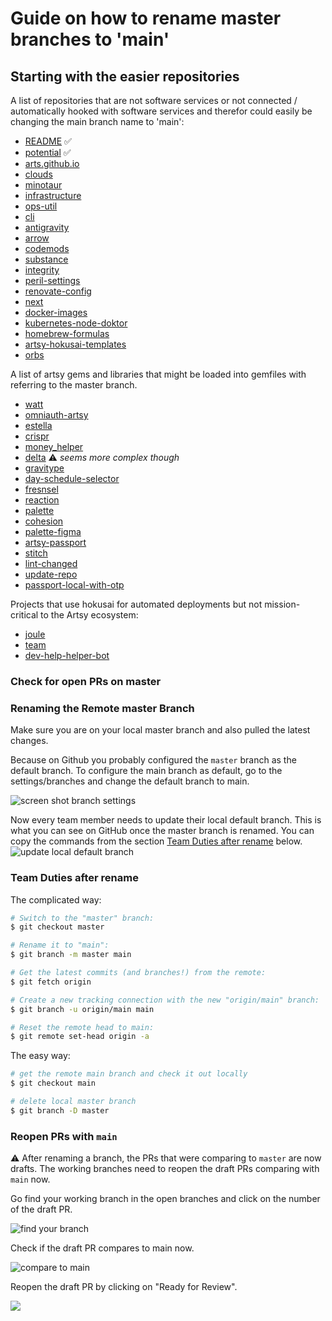# Guide on how to rename master branches to 'main'

## Starting with the easier repositories

A list of repositories that are not software services or not connected / automatically hooked with software services and therefor could easily be changing the main branch name to 'main':

- [README](https://github.com/artsy/README) ✅
- [potential](https://github.com/artsy/potential) ✅
- [arts.github.io](https://github.com/artsy/artsy.github.io)
- [clouds](https://github.com/artsy/clouds)
- [minotaur](https://github.com/artsy/minotaur)
- [infrastructure](https://github.com/artsy/infrastructure)
- [ops-util](https://github.com/artsy/ops-util)
- [cli](https://github.com/artsy/cli)
- [antigravity](https://github.com/artsy/antigravity)
- [arrow](https://github.com/artsy/arrow)
- [codemods](https://github.com/artsy/codemods)
- [substance](https://github.com/artsy/substance)
- [integrity](https://github.com/artsy/integrity)
- [peril-settings](https://github.com/artsy/peril-settings)
- [renovate-config](https://github.com/artsy/renovate-config)
- [next](https://github.com/artsy/next)
- [docker-images](https://github.com/artsy/docker-images)
- [kubernetes-node-doktor](https://github.com/artsy/kubernetes-node-doktor)
- [homebrew-formulas](https://github.com/artsy/homebrew-formulas)
- [artsy-hokusai-templates](https://github.com/artsy/artsy-hokusai-templates)
- [orbs](https://github.com/artsy/orbs)


A list of artsy gems and libraries that might be loaded into gemfiles with referring to the master branch.

- [watt](https://github.com/artsy/watt)
- [omniauth-artsy](https://github.com/artsy/omniauth-artsy)
- [estella](https://github.com/artsy/estella)
- [crispr](https://github.com/artsy/crispr)
- [money_helper](https://github.com/artsy/money_helper)
- [delta](https://github.com/artsy/delta) ⚠️ _seems more complex though_
- [gravitype](https://github.com/artsy/gravitype)
- [day-schedule-selector](https://github.com/artsy/day-schedule-selector)
- [fresnsel](https://github.com/artsy/fresnel)
- [reaction](https://github.com/artsy/reaction)
- [palette](https://github.com/artsy/palette)
- [cohesion](https://github.com/artsy/cohesion)
- [palette-figma](https://github.com/artsy/palette-figma)
- [artsy-passport](https://github.com/artsy/artsy-passport)
- [stitch](https://github.com/artsy/stitch)
- [lint-changed](https://github.com/artsy/lint-changed)
- [update-repo](https://github.com/artsy/update-repo)
- [passport-local-with-otp](https://github.com/artsy/passport-local-with-otp)

Projects that use hokusai for automated deployments but not mission-critical to the Artsy ecosystem:

- [joule](https://github.com/artsy/joule)
- [team](https://github.com/artsy/team)
- [dev-help-helper-bot](https://github.com/artsy/dev-help-helper-bot)

### Check for open PRs on master
### Renaming the Remote master Branch

Make sure you are on your local master branch and also pulled the latest changes.

Because on Github you probably configured the `master` branch as the default branch. To configure the main branch as default, go to the settings/branches and change the default branch to main.

![screen shot branch settings](https://user-images.githubusercontent.com/15628617/120303879-8d535680-c2cf-11eb-890c-a2ef4ac665ae.png)

Now every team member needs to update their local default branch. This is what you can see on GitHub once the master branch is renamed. You can copy the commands from the section [Team Duties after rename](#team-duties-after-rename) below.
![update local default branch](https://user-images.githubusercontent.com/15628617/120304648-431ea500-c2d0-11eb-82e7-a1431de19b93.png)

### Team Duties after rename
The complicated way:

```bash
# Switch to the "master" branch:
$ git checkout master

# Rename it to "main":
$ git branch -m master main

# Get the latest commits (and branches!) from the remote:
$ git fetch origin

# Create a new tracking connection with the new "origin/main" branch:
$ git branch -u origin/main main

# Reset the remote head to main:
$ git remote set-head origin -a
```

The easy way:
```bash
# get the remote main branch and check it out locally
$ git checkout main

# delete local master branch
$ git branch -D master
```

### Reopen PRs with `main`
 ⚠️ After renaming a branch, the PRs that were comparing to `master` are now drafts. The working branches need to reopen the draft PRs comparing with `main` now.  

Go find your working branch in the open branches and click on the number of the draft PR.

![find your branch](https://user-images.githubusercontent.com/15628617/120306559-431fa480-c2d2-11eb-85ca-22911f40416c.png)

Check if the draft PR compares to main now.

![compare to main](https://user-images.githubusercontent.com/15628617/120306921-add0e000-c2d2-11eb-91d1-e96551eb3d92.png)

Reopen the draft PR by clicking on "Ready for Review".

![](https://user-images.githubusercontent.com/15628617/120307122-e83a7d00-c2d2-11eb-8e1d-d3468d3db770.png)
